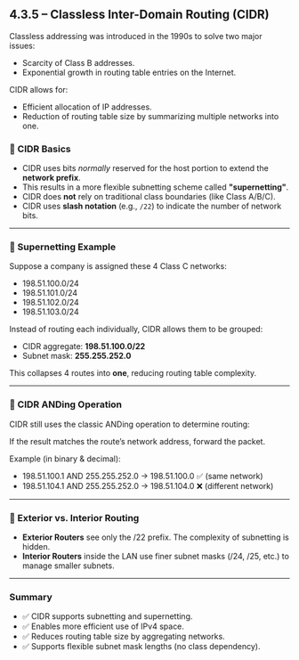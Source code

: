 ## 4.3.5 – Classless Inter-Domain Routing (CIDR)

Classless addressing was introduced in the 1990s to solve two major issues:
- Scarcity of Class B addresses.
- Exponential growth in routing table entries on the Internet.

CIDR allows for:
- Efficient allocation of IP addresses.
- Reduction of routing table size by summarizing multiple networks into one.

### 🧱 CIDR Basics
- CIDR uses bits *normally* reserved for the host portion to extend the **network prefix**.
- This results in a more flexible subnetting scheme called **"supernetting"**.
- CIDR does **not** rely on traditional class boundaries (like Class A/B/C).
- CIDR uses **slash notation** (e.g., `/22`) to indicate the number of network bits.

---

### 🧱 Supernetting Example

Suppose a company is assigned these 4 Class C networks:
- 198.51.100.0/24
- 198.51.101.0/24
- 198.51.102.0/24
- 198.51.103.0/24

Instead of routing each individually, CIDR allows them to be grouped:
- CIDR aggregate: **198.51.100.0/22**
- Subnet mask: **255.255.252.0**

This collapses 4 routes into **one**, reducing routing table complexity.

---

### 🧱 CIDR ANDing Operation

CIDR still uses the classic ANDing operation to determine routing:


If the result matches the route’s network address, forward the packet.

Example (in binary & decimal):
- 198.51.100.1 AND 255.255.252.0 → 198.51.100.0 ✅ (same network)
- 198.51.104.1 AND 255.255.252.0 → 198.51.104.0 ❌ (different network)

---

### 🧱 Exterior vs. Interior Routing
- **Exterior Routers** see only the /22 prefix. The complexity of subnetting is hidden.
- **Interior Routers** inside the LAN use finer subnet masks (/24, /25, etc.) to manage smaller subnets.

---

### Summary
- ✅ CIDR supports subnetting and supernetting.
- ✅ Enables more efficient use of IPv4 space.
- ✅ Reduces routing table size by aggregating networks.
- ✅ Supports flexible subnet mask lengths (no class dependency).

